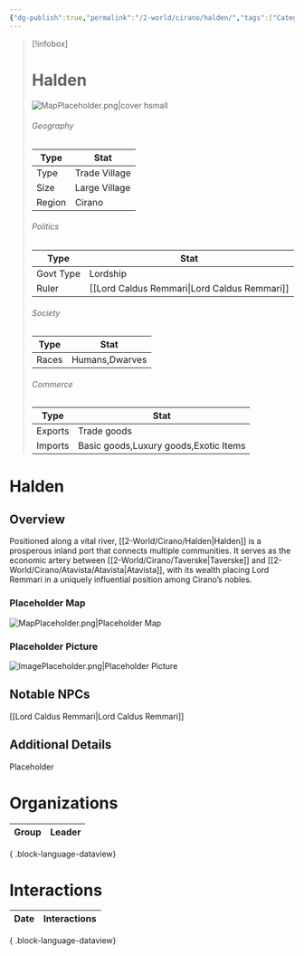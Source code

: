 ```yaml
---
{"dg-publish":true,"permalink":"/2-world/cirano/halden/","tags":["Category/Settlement"]}
---
```



> [!infobox]
> # Halden
> ![MapPlaceholder.png|cover hsmall](/img/user/z_Assets/Placeholder%20Images/MapPlaceholder.png)
> ###### Geography
> Type |  Stat |
> ---|---|
> Type | Trade Village |
> Size | Large Village |
> Region | Cirano |
> ###### Politics
> Type |  Stat |
> ---|---|
> Govt Type | Lordship |
> Ruler | [[Lord Caldus Remmari\|Lord Caldus Remmari]]|
> ###### Society
> Type |  Stat |
> ---|---|
> Races | Humans,Dwarves|
> ###### Commerce
> Type |  Stat |
> ---|---|
> Exports | Trade goods |
> Imports | Basic goods,Luxury goods,Exotic Items |

# Halden
## Overview
Positioned along a vital river, [[2-World/Cirano/Halden\|Halden]] is a prosperous inland port that connects multiple communities. It serves as the economic artery between [[2-World/Cirano/Taverske\|Taverske]] and [[2-World/Cirano/Atavista/Atavista\|Atavista]], with its wealth placing Lord Remmari in a uniquely influential position among Cirano’s nobles.

### Placeholder Map
![MapPlaceholder.png|Placeholder Map](/img/user/z_Assets/Placeholder%20Images/MapPlaceholder.png)

### Placeholder Picture
![ImagePlaceholder.png|Placeholder Picture](/img/user/z_Assets/Placeholder%20Images/ImagePlaceholder.png)

## Notable NPCs
[[Lord Caldus Remmari\|Lord Caldus Remmari]]

## Additional Details
Placeholder

# Organizations
| Group | Leader |
| ----- | ------ |

{ .block-language-dataview}

# Interactions

| Date | Interactions |
| ---- | ------------ |

{ .block-language-dataview}